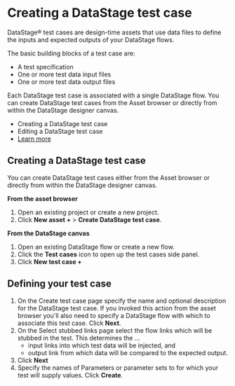 # Creating a DataStage test case

DataStage® test cases are design-time assets that use data files to define the inputs and expected outputs of your DataStage flows.

The basic building blocks of a test case are:
* A test specification
* One or more test data input files
* One or more test data output files

Each DataStage test case is associated with a single DataStage flow. You can create DataStage test cases from the Asset browser or directly from within the DataStage designer canvas.

* Creating a DataStage test case
* Editing a DataStage test case
* [Learn more](#.learn-more)

## Creating a DataStage  test case

You can create DataStage test cases either from the Asset browser or directly from within the DataStage designer canvas.

**From the asset browser**
1. Open an existing project or create a new project.
1. Click **New asset +** > **Create DataStage test case**.

**From the DataStage canvas**

1. Open an existing DataStage flow or create a new flow.
1. Click the **Test cases** icon to open up the test cases side panel.
1. Click **New test case +**

## Defining your test case

1. On the Create test case page specify the name and optional description for the DataStage test case.  If you invoked this action from the asset browser you'll also need to specify a DataStage flow with which to associate this test case. Click **Next**.
1. On the Select stubbed links page select the flow links which will be stubbed in the test.  This determines the ...
    * input links into which test data will be injected, and
    * output link from which data will be compared to the expected output.
1. Click **Next**
1. Specify the names of Parameters or parameter sets to for which your test will supply values. Click **Create**.

